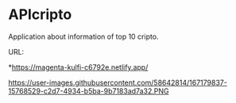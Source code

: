 # APIcripto
Application about information of top 10 cripto.

URL:

*https://magenta-kulfi-c6792e.netlify.app/


https://user-images.githubusercontent.com/58642814/167179837-15768529-c2d7-4934-b5ba-9b7183ad7a32.PNG
